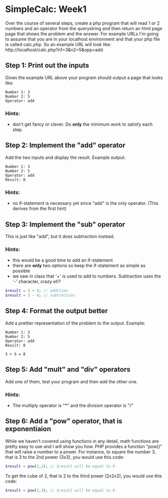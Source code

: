 # SimpleCalc: Week1
Over the course of several steps, create a php program that will read 1 or 2 numbers and an operator from the querystring and then return an html page page that shows the problem and the answer. For example URLs I'm going to assume that you are in your localhost environment and that your php file is called calc.php. So an example URL will look like: http://localhost/calc.php?n1=3&n2=5&opp=add

## Step 1: Print out the inputs
Given the example URL above your program should output a page that looks like:
```
Number 1: 3
Number 2: 5
Operator: add
```
### Hints:
- don't get fancy or clever. Do **only** the minimum work to satisfy each step.

## Step 2: Implement the "add" operator
Add the two inputs and display the result. Example output:
```
Number 1: 3
Number 2: 5
Operator: add
Result: 8
```
### Hints:
- no if-statement is necessary yet since "add" is the only operator. (This derives from the first hint)

## Step 3: Implement the "sub" operator
This is just like "add", but it does subtraction instead.

### Hints:
- this would be a good time to add an if-statement
- there are **only** two options so keep the if-statement as simple as possible
- we saw in class that '+' is used to add to numbers. Subtraction uses the '-' character, crazy eh?
```php
$result = 3 + 4; // addition
$result = 3 - 4; // subtraction
```

## Step 4: Format the output better
Add a prettier representation of the problem to the output. Example:
```
Number 1: 3
Number 2: 5
Operator: add
Result: 8

3 + 5 = 8
```

## Step 5: Add "mult" and "div" operators
Add one of them, test your program and then add the other one.

### Hints:
- The multiply operator is "*" and the division operator is "/"

## Step 6: Add a "pow" operator, that is exponentiaion
While we haven't covered using functions in any detail, math functions are pretty easy to use and I will show you how. PHP provides a function "pow()" that will raise a number to a power. For instance, to square the number 3, that is 3 to the 2nd power (3x3), you would use this code:
```php
$result = pow(3,2); // $result will be equal to 9
```
To get the cube of 2, that is 2 to the third power (2x2x2), you would use this code:
```php
$result = pow(2,3); // $result will be equal to 8
```

